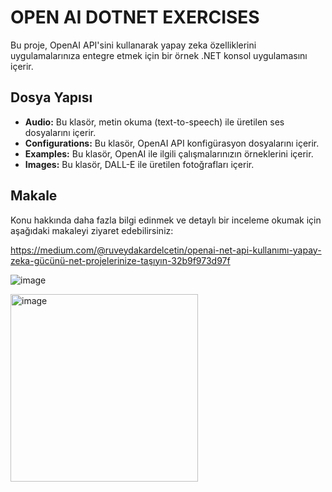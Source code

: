 # OPEN AI DOTNET EXERCISES

Bu proje, OpenAI API'sini kullanarak yapay zeka özelliklerini uygulamalarınıza entegre etmek için bir örnek .NET konsol uygulamasını içerir.

## Dosya Yapısı

- **Audio:** Bu klasör, metin okuma (text-to-speech) ile üretilen ses dosyalarını içerir.
- **Configurations:** Bu klasör, OpenAI API konfigürasyon dosyalarını içerir.
- **Examples:** Bu klasör, OpenAI ile ilgili çalışmalarınızın örneklerini içerir.
- **Images:** Bu klasör, DALL-E ile üretilen fotoğrafları içerir.



## Makale

Konu hakkında daha fazla bilgi edinmek ve detaylı bir inceleme okumak için aşağıdaki makaleyi ziyaret edebilirsiniz:

<a href="https://ruveydakardelcetin.medium.com/openai-net-api-kullanımı-yapay-zeka-gücünü-net-projelerinize-taşıyın-32b9f973d97f" target="_blank">https://medium.com/@ruveydakardelcetin/openai-net-api-kullanımı-yapay-zeka-gücünü-net-projelerinize-taşıyın-32b9f973d97f</a>

![image](https://github.com/KardelRuveyda/openai-dotnet-exercises/assets/33912144/fb4e330a-09f0-4359-b1a2-7abc7c268a48)

<img src="![image](https://github.com/KardelRuveyda/openai-dotnet-exercises/assets/33912144/810bbf50-8c03-41c4-931f-99cbed6fa209)
" alt="image" width="300"/>

